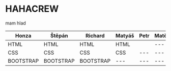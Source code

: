 # HAHACREW
mam hlad

| Honza          | Štěpán       |Richard|  Matyáš|Petr|Matěj|
| ------------- | ------------- |-------|--------|----|-----|
|HTML|HTML |HTML|HTML||---|---|
|CSS|CSS|CSS|CSS|---|---|
|BOOTSTRAP|BOOTSTRAP|BOOTSTRAP|---|---|---|---|
